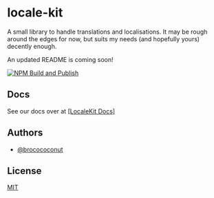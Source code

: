 # locale-kit

A small library to handle translations and localisations. It may be rough around the edges for now, but suits my needs (and hopefully yours) decently enough.

An updated README is coming soon!

[![NPM Build and Publish](https://github.com/locale-kit/locale-kit/actions/workflows/npm_publish.yml/badge.svg)](https://github.com/locale-kit/locale-kit/actions/workflows/npm_publish.yml)

## Docs

See our docs over at [\[LocaleKit Docs\]](https://locale-kit.github.io/docs/)

## Authors

- [@brocococonut](https://www.github.com/brocococonut)

## License

[MIT](https://choosealicense.com/licenses/mit/)
